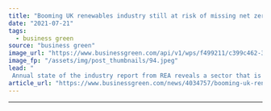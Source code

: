 ```yaml
---
title: "Booming UK renewables industry still at risk of missing net zero targets"
date: "2021-07-21"
tags: 
  - business green
source: "business green"
image_url: "https://www.businessgreen.com/api/v1/wps/f499211/c399c462-35f0-445f-8b13-b4ce41e9c13b/4/solarcentury-sunsation-installed-on-roof-edited-version-1-185x114.jpeg"
image_fp: "/assets/img/post_thumbnails/94.jpeg"
lead: "
 Annual state of the industry report from REA reveals a sector that is continuing to expand, but remains hampered by 'policy gaps' ..."
article_url: "https://www.businessgreen.com/news/4034757/booming-uk-renewables-industry-risk-missing-net-zero-targets"
---
```


---
